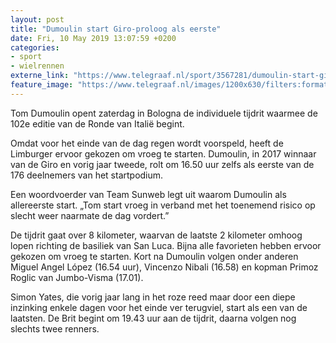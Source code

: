 ```yaml
---
layout: post
title: "Dumoulin start Giro-proloog als eerste"
date: Fri, 10 May 2019 13:07:59 +0200
categories: 
- sport 
- wielrennen 
externe_link: "https://www.telegraaf.nl/sport/3567281/dumoulin-start-giro-proloog-als-eerste"
feature_image: "https://www.telegraaf.nl/images/1200x630/filters:format(jpeg):quality(80)/cdn-kiosk-api.telegraaf.nl/15111320-7334-11e9-98be-0217670beecd.jpg"
---
```


<p class="intro">Tom Dumoulin opent zaterdag in Bologna de individuele tijdrit waarmee de 102e editie van de Ronde van Italië begint.</p> <p>Omdat voor het einde van de dag regen wordt voorspeld, heeft de Limburger ervoor gekozen om vroeg te starten. Dumoulin, in 2017 winnaar van de Giro en vorig jaar tweede, rolt om 16.50 uur zelfs als eerste van de 176 deelnemers van het startpodium.</p><p>Een woordvoerder van Team Sunweb legt uit waarom Dumoulin als allereerste start. „Tom start vroeg in verband met het toenemend risico op slecht weer naarmate de dag vordert.”</p><p>De tijdrit gaat over 8 kilometer, waarvan de laatste 2 kilometer omhoog lopen richting de basiliek van San Luca. Bijna alle favorieten hebben ervoor gekozen om vroeg te starten. Kort na Dumoulin volgen onder anderen Miguel Angel López (16.54 uur), Vincenzo Nibali (16.58) en kopman Primoz Roglic van Jumbo-Visma (17.01).</p><p>Simon Yates, die vorig jaar lang in het roze reed maar door een diepe inzinking enkele dagen voor het einde ver terugviel, start als een van de laatsten. De Brit begint om 19.43 uur aan de tijdrit, daarna volgen nog slechts twee renners.</p>
